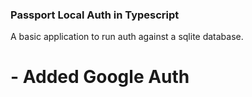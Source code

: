 ### Passport Local Auth in Typescript

A basic application to run auth against a sqlite database.

# - Added Google Auth
